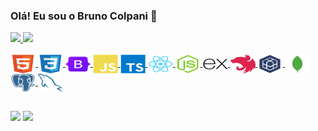 ### Olá! Eu sou o Bruno Colpani 👋

<!--
**BrunoColpani/BrunoColpani** is a ✨ _special_ ✨ repository because its `README.md` (this file) appears on your GitHub profile.

Here are some ideas to get you started:

- 🔭 Hoje trabalho como Técnico de planejamneto de obras, busco uma oportunidade como Front-end. 
- 🌱 Estudando HMTL, CSS, Bootstrap e JavaScript.
- 💬 Contate-me no email: bruno.colpani1@gmail.com
- 📫 How to reach me: ...
- 😄 Pronome: Ele/dele.
- ⚡ Fun fact: ...
-->
 <div>
  <a href="https://github.com/BrunoColpani">
  <img height="180em" src="https://github-readme-stats.vercel.app/api?username=BrunoColpani&show_icons=true&theme=dracula&include_all_commits=true&count_private=true"/>
  <img height="180em" src="https://github-readme-stats.vercel.app/api/top-langs/?username=BrunoColpani&layout=compact&langs_count=7&theme=dracula"/>
</div>

<div style="display: inline_block"><br>
  <img align="center" alt="Bruno-HTML" height="30" width="40" src="https://raw.githubusercontent.com/devicons/devicon/master/icons/html5/html5-original.svg">
  <img align="center" alt="Bruno-CSS" height="30" width="40" src="https://raw.githubusercontent.com/devicons/devicon/master/icons/css3/css3-original.svg">
  <img align="center" alt="Bruno-CSS" height="30" width="40" src="https://raw.githubusercontent.com/devicons/devicon/master/icons/bootstrap/bootstrap-original.svg">
  <img align="center" alt="Bruno-Js" height="30" width="40" src="https://raw.githubusercontent.com/devicons/devicon/master/icons/javascript/javascript-plain.svg">
  <img align="center" alt="Bruno-Js" height="30" width="40" src="https://raw.githubusercontent.com/devicons/devicon/master/icons/typescript/typescript-plain.svg">
  <img align="center" alt="Bruno-Js" height="30" width="40" src="https://raw.githubusercontent.com/devicons/devicon/master/icons/react/react-original.svg">
  <img align="center" alt="Bruno-Js" height="30" width="40" src="https://raw.githubusercontent.com/devicons/devicon/master/icons/nodejs/nodejs-plain.svg">
 <img align="center" alt="Bruno-Js" height="30" width="40" src="https://raw.githubusercontent.com/devicons/devicon/master/icons/express/express-original.svg">
  <img align="center" alt="Bruno-Js" height="30" width="40" src="https://raw.githubusercontent.com/devicons/devicon/master/icons/nestjs/nestjs-plain.svg">
  <img align="center" alt="Bruno-Js" height="30" width="40" src="https://raw.githubusercontent.com/devicons/devicon/master/icons/sequelize/sequelize-plain.svg"> 
  <img align="center" alt="Bruno-Js" height="30" width="40" src="https://raw.githubusercontent.com/devicons/devicon/master/icons/mongodb/mongodb-plain.svg">
  <img align="center" alt="Bruno-Js" height="30" width="40" src="https://raw.githubusercontent.com/devicons/devicon/master/icons/postgresql/postgresql-plain.svg">
  <img align="center" alt="Bruno-Js" height="30" width="40" src="https://raw.githubusercontent.com/devicons/devicon/master/icons/mysql/mysql-plain.svg">
</div>
  
  ##
 
<div> 
  <a href = "mailto:bruno.colpani1@gmail.com"><img src="https://img.shields.io/badge/-Gmail-%23333?style=for-the-badge&logo=gmail&logoColor=white" target="_blank"></a>
  <a href="https://www.linkedin.com/in/bruno-colpani-0b1152138" target="_blank"><img src="https://img.shields.io/badge/-LinkedIn-%230077B5?style=for-the-badge&logo=linkedin&logoColor=white" target="_blank"></a> 
 
</div>
